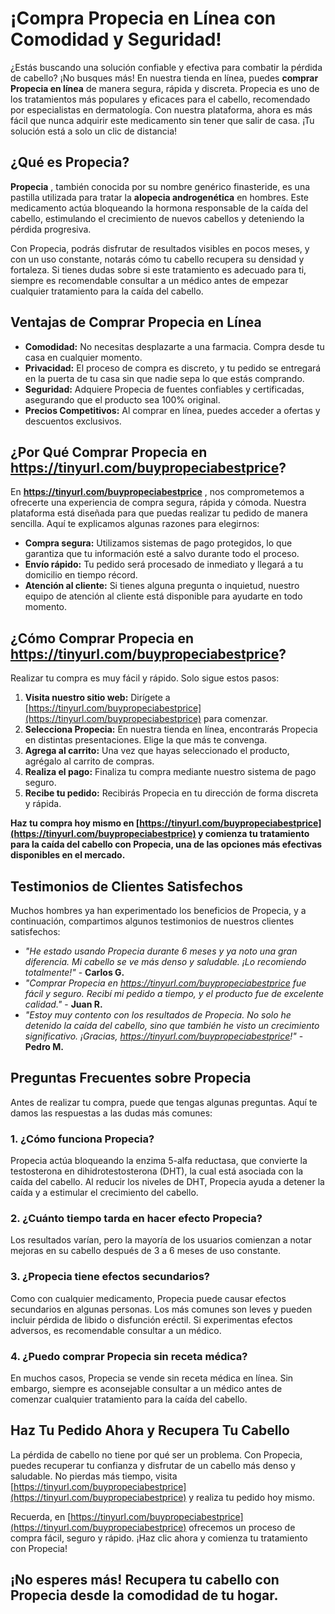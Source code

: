 # ¡Compra Propecia en Línea con Comodidad y Seguridad!

¿Estás buscando una solución confiable y efectiva para combatir la pérdida de cabello? ¡No busques más! En nuestra tienda en línea, puedes **comprar Propecia en línea** de manera segura, rápida y discreta. Propecia es uno de los tratamientos más populares y eficaces para el cabello, recomendado por especialistas en dermatología. Con nuestra plataforma, ahora es más fácil que nunca adquirir este medicamento sin tener que salir de casa. ¡Tu solución está a solo un clic de distancia!

## ¿Qué es Propecia?

**Propecia** , también conocida por su nombre genérico finasteride, es una pastilla utilizada para tratar la **alopecia androgenética** en hombres. Este medicamento actúa bloqueando la hormona responsable de la caída del cabello, estimulando el crecimiento de nuevos cabellos y deteniendo la pérdida progresiva.

Con Propecia, podrás disfrutar de resultados visibles en pocos meses, y con un uso constante, notarás cómo tu cabello recupera su densidad y fortaleza. Si tienes dudas sobre si este tratamiento es adecuado para ti, siempre es recomendable consultar a un médico antes de empezar cualquier tratamiento para la caída del cabello.

## Ventajas de Comprar Propecia en Línea

- **Comodidad:** No necesitas desplazarte a una farmacia. Compra desde tu casa en cualquier momento.
- **Privacidad:** El proceso de compra es discreto, y tu pedido se entregará en la puerta de tu casa sin que nadie sepa lo que estás comprando.
- **Seguridad:** Adquiere Propecia de fuentes confiables y certificadas, asegurando que el producto sea 100% original.
- **Precios Competitivos:** Al comprar en línea, puedes acceder a ofertas y descuentos exclusivos.

## ¿Por Qué Comprar Propecia en https://tinyurl.com/buypropeciabestprice?

En **https://tinyurl.com/buypropeciabestprice** , nos comprometemos a ofrecerte una experiencia de compra segura, rápida y cómoda. Nuestra plataforma está diseñada para que puedas realizar tu pedido de manera sencilla. Aquí te explicamos algunas razones para elegirnos:

- **Compra segura:** Utilizamos sistemas de pago protegidos, lo que garantiza que tu información esté a salvo durante todo el proceso.
- **Envío rápido:** Tu pedido será procesado de inmediato y llegará a tu domicilio en tiempo récord.
- **Atención al cliente:** Si tienes alguna pregunta o inquietud, nuestro equipo de atención al cliente está disponible para ayudarte en todo momento.

## ¿Cómo Comprar Propecia en https://tinyurl.com/buypropeciabestprice?

Realizar tu compra es muy fácil y rápido. Solo sigue estos pasos:

1. **Visita nuestro sitio web:** Dirígete a [https://tinyurl.com/buypropeciabestprice](https://tinyurl.com/buypropeciabestprice) para comenzar.
2. **Selecciona Propecia:** En nuestra tienda en línea, encontrarás Propecia en distintas presentaciones. Elige la que más te convenga.
3. **Agrega al carrito:** Una vez que hayas seleccionado el producto, agrégalo al carrito de compras.
4. **Realiza el pago:** Finaliza tu compra mediante nuestro sistema de pago seguro.
5. **Recibe tu pedido:** Recibirás Propecia en tu dirección de forma discreta y rápida.

**Haz tu compra hoy mismo en [https://tinyurl.com/buypropeciabestprice](https://tinyurl.com/buypropeciabestprice) y comienza tu tratamiento para la caída del cabello con Propecia, una de las opciones más efectivas disponibles en el mercado.**

## Testimonios de Clientes Satisfechos

Muchos hombres ya han experimentado los beneficios de Propecia, y a continuación, compartimos algunos testimonios de nuestros clientes satisfechos:

- _"He estado usando Propecia durante 6 meses y ya noto una gran diferencia. Mi cabello se ve más denso y saludable. ¡Lo recomiendo totalmente!"_ - **Carlos G.**
- _"Comprar Propecia en https://tinyurl.com/buypropeciabestprice fue fácil y seguro. Recibí mi pedido a tiempo, y el producto fue de excelente calidad."_ - **Juan R.**
- _"Estoy muy contento con los resultados de Propecia. No solo he detenido la caída del cabello, sino que también he visto un crecimiento significativo. ¡Gracias, https://tinyurl.com/buypropeciabestprice!"_ - **Pedro M.**

## Preguntas Frecuentes sobre Propecia

Antes de realizar tu compra, puede que tengas algunas preguntas. Aquí te damos las respuestas a las dudas más comunes:

### 1. ¿Cómo funciona Propecia?

Propecia actúa bloqueando la enzima 5-alfa reductasa, que convierte la testosterona en dihidrotestosterona (DHT), la cual está asociada con la caída del cabello. Al reducir los niveles de DHT, Propecia ayuda a detener la caída y a estimular el crecimiento del cabello.

### 2. ¿Cuánto tiempo tarda en hacer efecto Propecia?

Los resultados varían, pero la mayoría de los usuarios comienzan a notar mejoras en su cabello después de 3 a 6 meses de uso constante.

### 3. ¿Propecia tiene efectos secundarios?

Como con cualquier medicamento, Propecia puede causar efectos secundarios en algunas personas. Los más comunes son leves y pueden incluir pérdida de libido o disfunción eréctil. Si experimentas efectos adversos, es recomendable consultar a un médico.

### 4. ¿Puedo comprar Propecia sin receta médica?

En muchos casos, Propecia se vende sin receta médica en línea. Sin embargo, siempre es aconsejable consultar a un médico antes de comenzar cualquier tratamiento para la caída del cabello.

## Haz Tu Pedido Ahora y Recupera Tu Cabello

La pérdida de cabello no tiene por qué ser un problema. Con Propecia, puedes recuperar tu confianza y disfrutar de un cabello más denso y saludable. No pierdas más tiempo, visita [https://tinyurl.com/buypropeciabestprice](https://tinyurl.com/buypropeciabestprice) y realiza tu pedido hoy mismo.

Recuerda, en [https://tinyurl.com/buypropeciabestprice](https://tinyurl.com/buypropeciabestprice) ofrecemos un proceso de compra fácil, seguro y rápido. ¡Haz clic ahora y comienza tu tratamiento con Propecia!

## ¡No esperes más! Recupera tu cabello con Propecia desde la comodidad de tu hogar.
